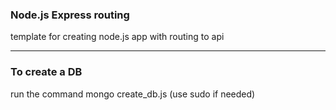 ### Node.js Express routing

template for creating node.js app with routing to api

---

### To create a DB 
run the command 
mongo create_db.js (use sudo if needed)